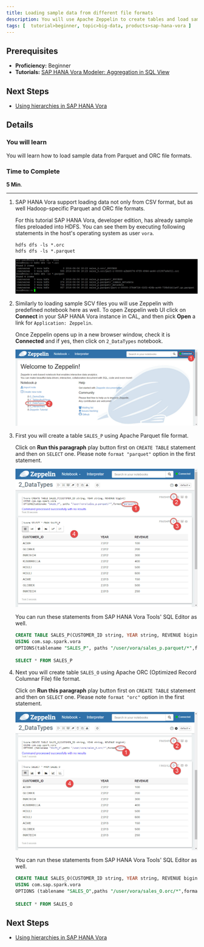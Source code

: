 ```yaml
---
title: Loading sample data from different file formats
description: You will use Apache Zeppelin to create tables and load sample data from files in different file formats already created in HDFS in SAP HANA Vora, developer edition, on CAL.
tags: [  tutorial>beginner, topic>big-data, products>sap-hana-vora ]
---
```

## Prerequisites  
 - **Proficiency:** Beginner
 - **Tutorials:** [SAP HANA Vora Modeler: Aggregation in SQL View](http://go.sap.com/developer/tutorials/vora-modeler-view-aggregate.html)

## Next Steps
 - [Using hierarchies in SAP HANA Vora](http://go.sap.com/developer/tutorials/vora-zeppelin-hierarchies.html)

## Details
### You will learn  
You will learn how to load sample data from Parquet and ORC file formats.

### Time to Complete
**5 Min**.

---

1. SAP HANA Vora support loading data not only from CSV format, but as well Hadoop-specific Parquet and ORC file formats.

    For this tutorial SAP HANA Vora, developer edition, has already sample files preloaded into HDFS. You can see them by executing following statements in the host's operating system as user `vora`.

    ```shell
    hdfs dfs -ls *.orc
    hdfs dfs -ls *.parquet
    ```

    ![Check HDFS for files](voraformats00.jpg)

2. Similarly to loading sample SCV files you will use Zeppelin with predefined notebook here as well. To open Zeppelin web UI click on **Connect** in your SAP HANA Vora instance in CAL, and then pick **Open** a link for `Application: Zeppelin`.

    Once Zeppelin opens up in a new browser window, check it is **Connected** and if yes, then click on `2_DataTypes` notebook.

    ![Open Zeppelin](voraformats01.jpg)

3. First you will create a table `SALES_P` using Apache Parquet file format.

    Click on **Run this paragraph** play button first on `CREATE TABLE` statement and then on `SELECT` one. Please note `format "parquet"` option in the first statement.

    ![Running Parquet file load](voraformats02.jpg)

    You can run these statements from SAP HANA Vora Tools' SQL Editor as well.

    ```sql
    CREATE TABLE SALES_P(CUSTOMER_ID string, YEAR string, REVENUE bigint)
    USING com.sap.spark.vora
    OPTIONS(tablename "SALES_P", paths "/user/vora/sales_p.parquet/*",format "parquet");

    SELECT * FROM SALES_P

    ```

4. Next you will create table `SALES_O` using Apache ORC (Optimized Record Columnar File) file format.

    Click on **Run this paragraph** play button first on `CREATE TABLE` statement and then on `SELECT` one. Please note `format "orc"` option in the first statement.

    ![Running ORC file load](voraformats03.jpg)

    You can run these statements from SAP HANA Vora Tools' SQL Editor as well.

    ```sql
    CREATE TABLE SALES_O(CUSTOMER_ID string, YEAR string, REVENUE bigint)
    USING com.sap.spark.vora
    OPTIONS (tablename "SALES_O",paths "/user/vora/sales_O.orc/*",format "orc");

    SELECT * FROM SALES_O

    ```    

## Next Steps
 - [Using hierarchies in SAP HANA Vora](http://go.sap.com/developer/tutorials/vora-zeppelin-hierarchies.html)
